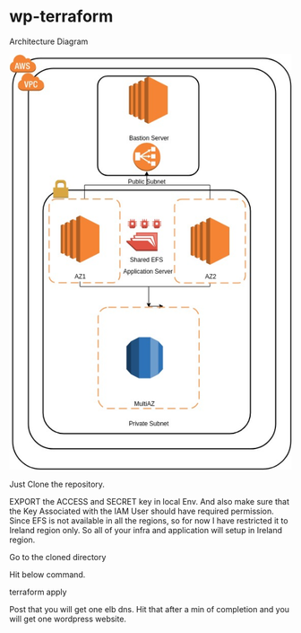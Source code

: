 # wp-terraform

Architecture Diagram

![Alt text](architecture.jpg)

Just Clone the repository.


EXPORT the ACCESS and SECRET key in local Env. And also make sure that the Key Associated with the IAM User should have required permission. Since EFS is not available in all the regions, so for now I have restricted it to Ireland region only. So all of your infra and application will setup in Ireland region.

Go to the cloned directory

Hit below command.

terraform apply

Post that you will get one elb dns. Hit that after a min of completion and you will get one wordpress website.

